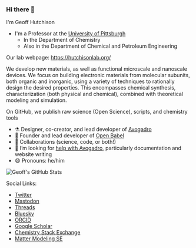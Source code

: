 ### Hi there 👋

I'm Geoff Hutchison
- I'm a Professor at the [University of Pittsburgh](https://www.pitt.edu/)
  - In the Department of Chemistry
  - Also in the Department of Chemical and Petroleum Engineering

Our lab webpage: https://hutchisonlab.org/

We develop new materials, as well as functional microscale and nanoscale devices. 
We focus on building electronic materials from molecular subunits, both organic and inorganic, using a variety of techniques to rationally design the desired properties. 
This encompasses chemical synthesis, characterization (both physical and chemical), combined with theoretical modeling and simulation.

On GitHub, we publish raw science (Open Science), scripts, and chemistry tools

- ⚗️ Designer, co-creator, and lead developer of [Avogadro](https://two.avogadro.cc/)
- 🐡 Founder and lead developer of [Open Babel](https://openbabel.org/)
- 🤝 Collaborations (science, code, or both!)
- 🤔 I’m looking for [help with Avogadro](https://discuss.avogadro.cc/), particularly documentation and website writing
- 😄 Pronouns: he/him

![Geoff's GitHub Stats](https://github-readme-stats.vercel.app/api?username=ghutchis&show_icons=true)

Social Links:
- [Twitter](https://twitter.com/ghutchis/)
- <a rel="me" href="https://mastodon.social/@ghutchis">Mastodon</a>
- [Threads](https://www.threads.net/@runninggeoff)
- [Bluesky](https://bsky.app/profile/ghutchis.bsky.social)
- [ORCID](https://orcid.org/0000-0002-1757-1980)
- [Google Scholar](https://scholar.google.com/citations?user=2IsvEEYAAAAJ&hl=en)
- [Chemistry Stack Exchange](https://chemistry.stackexchange.com/users/5017/geoff-hutchison)
- [Matter Modeling SE](https://mattermodeling.stackexchange.com/users/30/geoff-hutchison)

